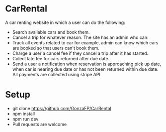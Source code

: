 # CarRental
A car renting website in which a user can do the following:
* Search available cars and book them.
* Cancel a trip for whatever reason.
The site has an admin who can:
* Track all events related to car for example, admin can know which cars are booked so that users can't book them.
* Charge a user a cancel fee if they cancel a trip after it has started.
* Colect late fee for cars returned after due date.
* Send a user a notification when reservation is approaching pick up date, when car is nearing due date or has not been returned within due date.
All payments are collected using stripe API

# Setup
* git clone https://github.com/GonzaFP/CarRental
* npm install
* npm run dev
* Pull requests are welcome
